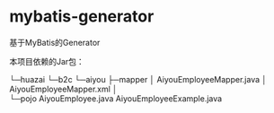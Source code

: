 # mybatis-generator
基于MyBatis的Generator


本项目依赖的Jar包：


└─huazai
    └─b2c
        └─aiyou
            ├─mapper
            │      AiyouEmployeeMapper.java
            │      AiyouEmployeeMapper.xml
            │      
            └─pojo
                    AiyouEmployee.java
                    AiyouEmployeeExample.java

